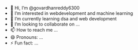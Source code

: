 - 👋 Hi, I’m @govardhanreddy6300
- 👀 I’m interested in webdevelopment and machine learning
- 🌱 I’m currently learning dsa and web development
- 💞️ I’m looking to collaborate on ...
- 📫 How to reach me ...
- 😄 Pronouns: ...
- ⚡ Fun fact: ...

<!---
govardhanreddy6300/govardhanreddy6300 is a ✨ special ✨ repository because its `README.md` (this file) appears on your GitHub profile.
You can click the Preview link to take a look at your changes.
--->
